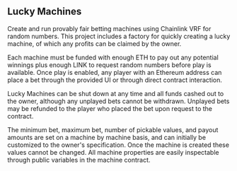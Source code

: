 ## Lucky Machines

Create and run provably fair betting machines using Chainlink VRF for random numbers. This project includes a factory for quickly creating a lucky machine, of which any profits can be claimed by the owner.

Each machine must be funded with enough ETH to pay out any potential winnings plus enough LINK to request random numbers before play is available. Once play is enabled, any player with an Ethereum address can place a bet through the provided UI or through direct contract interaction. 

Lucky Machines can be shut down at any time and all funds cashed out to the owner, although any unplayed bets cannot be withdrawn. Unplayed bets may be refunded to the player who placed the bet upon request to the contract.

The minimum bet, maximum bet, number of pickable values, and payout amounts are set on a machine by machine basis, and can initially be customized to the owner's specification. Once the machine is created these values cannot be changed. All machine properties are easily inspectable through public variables in the machine contract.
